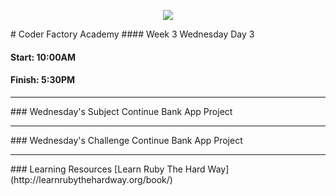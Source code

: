 <p align="center"><img src="https://github.com/coder-factory-academy/cf-guidline-css/blob/master/CFA.png"></p>
# Coder Factory Academy
#### Week 3 Wednesday Day 3

#### Start: 10:00AM
#### Finish: 5:30PM
<hr>
### Wednesday's Subject
Continue Bank App Project


<hr>
### Wednesday's Challenge
Continue Bank App Project

<hr>
### Learning Resources
[Learn Ruby The Hard Way](http://learnrubythehardway.org/book/) <br>
